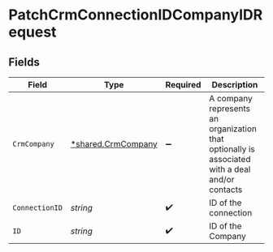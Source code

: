 # PatchCrmConnectionIDCompanyIDRequest


## Fields

| Field                                                                                          | Type                                                                                           | Required                                                                                       | Description                                                                                    |
| ---------------------------------------------------------------------------------------------- | ---------------------------------------------------------------------------------------------- | ---------------------------------------------------------------------------------------------- | ---------------------------------------------------------------------------------------------- |
| `CrmCompany`                                                                                   | [*shared.CrmCompany](../../models/shared/crmcompany.md)                                        | :heavy_minus_sign:                                                                             | A company represents an organization that optionally is associated with a deal and/or contacts |
| `ConnectionID`                                                                                 | *string*                                                                                       | :heavy_check_mark:                                                                             | ID of the connection                                                                           |
| `ID`                                                                                           | *string*                                                                                       | :heavy_check_mark:                                                                             | ID of the Company                                                                              |